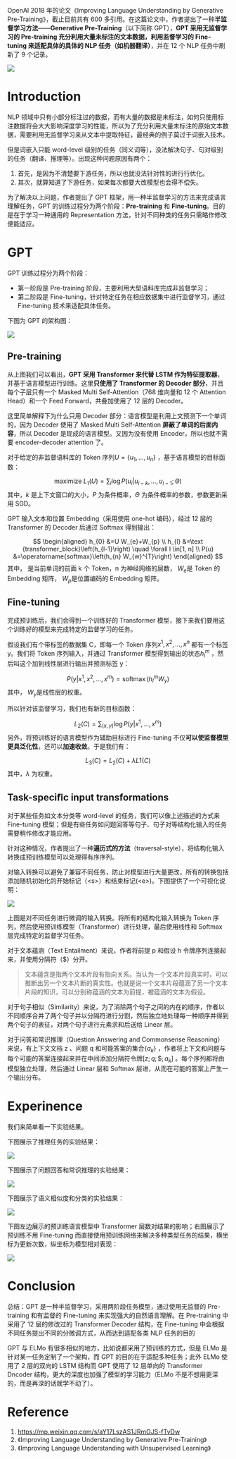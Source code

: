 OpenAI 2018 年的论文《Improving Language Understanding by Generative Pre-Training》，截止目前共有 600 多引用。在这篇论文中，作者提出了一种**半监督学习方法**——**Generative Pre-Training**（以下简称 GPT），**GPT 采用无监督学习的 Pre-training 充分利用大量未标注的文本数据，利用监督学习的 Fine-tuning 来适配具体的具体的 NLP 任务（如机器翻译）**，并在 12 个 NLP 任务中刷新了 9 个记录。

![](https://gitee.com/liuhuihe/Ehe/raw/master/images/N06-GPT-20201214-201039-065771.jpg)

# Introduction

NLP 领域中只有小部分标注过的数据，而有大量的数据是未标注，如何只使用标注数据将会大大影响深度学习的性能，所以为了充分利用大量未标注的原始文本数据，需要利用无监督学习来从文本中提取特征，最经典的例子莫过于词嵌入技术。

但是词嵌入只能 word-level 级别的任务（同义词等），没法解决句子、句对级别的任务（翻译、推理等）。出现这种问题原因有两个：

1. 首先，是因为不清楚要下游任务，所以也就没法针对性的进行行优化。
2. 其次，就算知道了下游任务，如果每次都要大改模型也会得不偿失。

为了解决以上问题，作者提出了 GPT 框架，用一种半监督学习的方法来完成语言理解任务，GPT 的训练过程分为两个阶段：**Pre-training** 和 **Fine-tuning**。目的是在于学习一种通用的 Representation 方法，针对不同种类的任务只需略作修改便能适应。



# GPT

GPT 训练过程分为两个阶段：
- 第一阶段是 Pre-training 阶段，主要利用大型语料库完成非监督学习；
- 第二阶段是 Fine-tuning，针对特定任务在相应数据集中进行监督学习，通过 Fine-tuning 技术来适配具体任务。

下图为 GPT 的架构图：

![](https://gitee.com/liuhuihe/Ehe/raw/master/images/N06-GPT-20201214-201041-093034.png)

## **Pre-training**

从上图我们可以看出，**GPT 采用 Transformer 来代替 LSTM 作为特征提取器**，并基于语言模型进行训练。这里**只使用了 Transformer 的 Decoder 部分**，并且每个子层只有一个 Masked Multi Self-Attention（768 维向量和 12 个 Attention Head）和一个 Feed Forward，共叠加使用了 12 层的 Decoder。

这里简单解释下为什么只用 Decoder 部分：语言模型是利用上文预测下一个单词的，因为 Decoder 使用了 Masked Multi Self-Attention **屏蔽了单词的后面内容**，所以 Decoder 是现成的语言模型。又因为没有使用 Encoder，所以也就不需要 encoder-decoder attention 了。

对于给定的非监督语料库的 Token 序列$U = \{u_1,\ldots,u_n\}$ ，基于语言模型的目标函数：

$$
\text { maximize } L_{1}(U)=\sum_{i} \log P\left(u_{i} | u_{i-k}, \ldots, u_{i-1} ; \Theta\right)
$$
其中，$k$ 是上下文窗口的大小，$P$ 为条件概率，$\Theta$ 为条件概率的参数，参数更新采用 SGD。

GPT 输入文本和位置 Embedding（采用使用 one-hot 编码），经过 12 层的 Transformer 的 Decoder 后通过 Softmax 得到输出：

$$
\begin{aligned}
h_{0} &=U W_{e}+W_{p} \\
h_{l} &=\text {transformer_block}\left(h_{l-1}\right) \quad \forall l \in[1, n] \\
P(u) &=\operatorname{softmax}\left(h_{n} W_{w}^{T}\right)
\end{aligned}
$$
其中， 是当前单词的前面 k 个 Token，n 为神经网络的层数， $W_e$是 Token 的 Embedding 矩阵， $W_p$是位置编码的 Embedding 矩阵。



## **Fine-tuning**

完成预训练后，我们会得到一个训练好的 Transformer 模型，接下来我们要用这个训练好的模型来完成特定的监督学习的任务。

假设我们有个带标签的数据集 C，即每一个 Token 序列$x^1,x^2,\ldots,x^n$ 都有一个标签 y。我们将 Token 序列输入，并通过 Transformer 模型得到输出的状态$h_l^m$ ，然后叫这个加到线性层进行输出并预测标签 y：

$$
P\left(y | x^{1}, x^{2}, \ldots, x^{m}\right)=\operatorname{softmax}\left(h_{l}^{m} W_{y}\right)
$$
其中， $W_y$是线性层的权重。

所以针对该监督学习，我们也有新的目标函数：

$$
L_{2}(C)=\sum_{(x, y)} \log P\left(y | x^{1}, \ldots, x^{m}\right)
$$
另外，将预训练好的语言模型作为辅助目标进行 Fine-tuning 不仅**可以使监督模型更具泛化性**，还可以**加速收敛**。于是我们有：

$$
L_{3}(C)=L_{2}(C)+\lambda L 1(C)
$$
其中，$\lambda$ 为权重。

##  **Task-speciﬁc input transformations**

对于某些任务如文本分类等 word-level 的任务，我们可以像上述描述的方式来 Fine-tuning 模型；但是有些任务如问题回答等句子、句子对等结构化输入的任务需要稍作修改才能应用。

针对这种情况，作者提出了一种**遍历式的方法**（traversal-style），将结构化输入转换成预训练模型可以处理得有序序列。

对输入转换可以避免了兼容不同任务，防止对模型进行大量更改，所有的转换包括添加随机初始化的开始标记（<s\>）和结束标记(<e\>)。下图提供了一个可视化说明：

![](https://gitee.com/liuhuihe/Ehe/raw/master/images/N06-GPT-20201214-201039-054796.jpg)

上图是对不同任务进行微调的输入转换。将所有的结构化输入转换为 Token 序列，然后使用预训练模型（Transformer）进行处理，最后使用线性和 Softmax 层完成特定的监督学习任务。

对于文本蕴涵（Text Entailment）来说，作者将前提 p 和假设 h 令牌序列连接起来，并使用分隔符（$）分开。

> 文本蕴含是指两个文本片段有指向关系。当认为一个文本片段真实时，可以推断出另一个文本片断的真实性。也就是说一个文本片段蕴涵了另一个文本片段的知识，可以分别称蕴涵的文本为前提，被蕴涵的文本为假设。
>

对于句子相似（Similarity）来说，为了消除两个句子之间的内在的顺序，作者以不同顺序合并了两个句子并以分隔符进行分割，然后独立地处理每一种顺序并得到两个句子的表征，对两个句子进行元素求和后送给 Linear 层。

对于问答和常识推理（Question Answering and Commonsense Reasoning）来说，有上下文文档 z 、问题 q 和可能答案的集合$\{a_k\}$ ，作者将上下文和问题与每个可能的答案连接起来并在中间添加分隔符令牌$\left[z ; q ; \$ ; a_{k}\right]$ 。每个序列都将由模型独立处理，然后通过 Linear 层和 Softmax 层进，从而在可能的答案上产生一个输出分布。

# Experinence

我们来简单看一下实验结果。

下图展示了推理任务的实验结果：

![](https://gitee.com/liuhuihe/Ehe/raw/master/images/N06-GPT-20201214-201039-075340.jpg)

下图展示了问题回答和常识推理的实验结果：

![](https://gitee.com/liuhuihe/Ehe/raw/master/images/N06-GPT-20201214-201039-293823.jpg)

下图展示了语义相似度和分类的实验结果：

![](https://gitee.com/liuhuihe/Ehe/raw/master/images/N06-GPT-20201214-201039-795903.jpg)

下图左边展示的预训练语言模型中 Transformer 层数对结果的影响；右图展示了预训练不用 Fine-tuning 而直接使用预训练网络来解决多种类型任务的结果，横坐标为更新次数，纵坐标为模型相对表现：

![](https://gitee.com/liuhuihe/Ehe/raw/master/images/N06-GPT-20201214-201040-415718.jpg)



#  Conclusion

总结：GPT 是一种半监督学习，采用两阶段任务模型，通过使用无监督的 Pre-training 和有监督的 Fine-tuning 来实现强大的自然语言理解。在 Pre-training 中采用了 12 层的修改过的 Transformer Decoder 结构，在 Fine-tuning 中会根据不同任务提出不同的分微调方式，从而达到适配各类 NLP 任务的目的

GPT 与 ELMo 有很多相似的地方，比如说都采用了预训练的方式，但是 ELMo 是针对某一任务定制了一个架构，而 GPT 的目的在于适配多种任务；此外 ELMo 使用了 2 层的双向的 LSTM 结构而 GPT 使用了 12 层单向的 Transformer Dncoder 结构，更大的深度也加强了模型的学习能力（ELMo 不是不想用更深的，而是再深的话就学不动了）。



# Reference

1.   https://mp.weixin.qq.com/s/aY17LszAS1JRmGJS-fTvDw
2. 《Improving Language Understanding by Generative Pre-Training》
3. 《Improving Language Understanding with Unsupervised Learning》